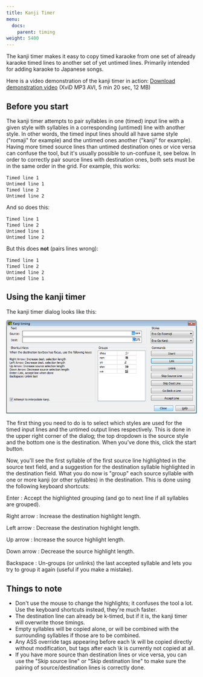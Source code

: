 ```yaml
---
title: Kanji Timer
menu:
  docs:
    parent: timing
weight: 5400
---
```


The kanji timer makes it easy to copy timed karaoke from one set of already karaoke timed lines to another set of yet untimed lines. Primarily intended for adding karaoke to Japanese songs.

Here is a video demonstration of the kanji timer in action: [Download demonstration video](http://www.animereactor.dk/aegisub/demovids/kanji-timer.avi) (XviD MP3 AVI, 5 min 20 sec, 12 MB)

## Before you start

The kanji timer attempts to pair syllables in one (timed) input line with a given style with syllables in a corresponding (untimed) line with another style. In other words, the timed input lines should all have same style ("romaji" for example) and the untimed ones another ("kanji" for example). Having more timed source lines than untimed destination ones or vice versa can confuse the tool, but it's usually possible to un-confuse it, see below. In order to correctly pair source lines with destination ones, both sets must be in the same order in the grid. For example, this works:

```plaintext
Timed line 1
Untimed line 1
Timed line 2
Untimed line 2
```

And so does this:

```plaintext
Timed line 1
Timed line 2
Untimed line 1
Untimed line 2
```

But this does **not** (pairs lines wrong):

```
Timed line 1
Timed line 2
Untimed line 2
Untimed line 1
```

## Using the kanji timer

The kanji timer dialog looks like this:

![Kanji_timer](/img/3.2/Kanji_timer.png#center)

The first thing you need to do is to select which styles are used for the timed input lines and the untimed output lines respectively. This is done in the upper right corner of the dialog; the top dropdown is the source style and the bottom one is the destination. When you've done this, click the start button.

Now, you'll see the first syllable of the first source line highlighted in the source text field, and a suggestion for the destination syllable highlighted in the destination field. What you do now is "group" each source syllable with one or more kanji (or other syllables) in the destination. This is done using the following keyboard shortcuts:

Enter
: Accept the highlighted grouping (and go to next line if all syllables are grouped).

Right arrow
: Increase the destination highlight length.

Left arrow
: Decrease the destination highlight length.

Up arrow
: Increase the source highlight length.

Down arrow
: Decrease the source highlight length.

Backspace
: Un-groups (or unlinks) the last accepted syllable and lets you try to group it again (useful if you make a mistake).

## Things to note

- Don't use the mouse to change the highlights; it confuses the tool a lot. Use the keyboard shortcuts instead, they're much faster.
- The destination line can already be k-timed, but if it is, the kanji timer will overwrite those timings.
- Empty syllables will be copied alone, or will be combined with the surrounding syllables if those are to be combined.
- Any ASS override tags appearing before each \\k will be copied directly without modification, but tags after each \\k is currently not copied at all.
- If you have more source than destination lines or vice versa, you can use the "Skip source line" or "Skip destination line" to make sure the pairing of source/destination lines is correctly done.
